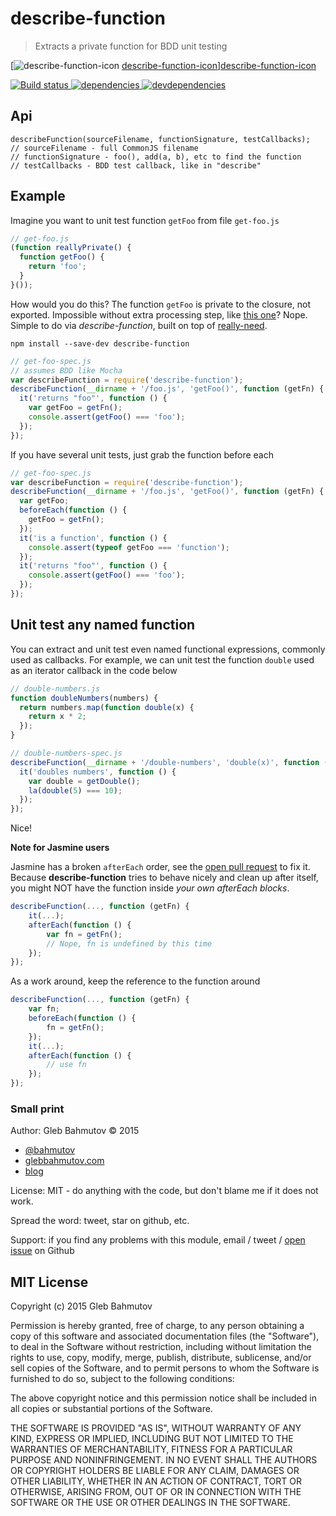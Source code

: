 # describe-function

> Extracts a private function for BDD unit testing

[![describe-function-icon] [describe-function-icon]][describe-function-icon]

[![Build status][describe-function-ci-image] ][describe-function-ci-url]
[![dependencies][describe-function-dependencies-image] ][describe-function-dependencies-url]
[![devdependencies][describe-function-devdependencies-image] ][describe-function-devdependencies-url]

## Api

    describeFunction(sourceFilename, functionSignature, testCallbacks);
    // sourceFilename - full CommonJS filename
    // functionSignature - foo(), add(a, b), etc to find the function
    // testCallbacks - BDD test callback, like in "describe"

## Example

Imagine you want to unit test function `getFoo` from file `get-foo.js`

```js
// get-foo.js
(function reallyPrivate() {
  function getFoo() {
    return 'foo';
  }
}());
```

How would you do this? The function `getFoo` is private to the closure, not exported. Impossible
without extra processing step, like [this one][1]? Nope. Simple to do via *describe-function*, built
on top of [really-need](https://github.com/bahmutov/really-need).

    npm install --save-dev describe-function

```js
// get-foo-spec.js
// assumes BDD like Mocha
var describeFunction = require('describe-function');
describeFunction(__dirname + '/foo.js', 'getFoo()', function (getFn) {
  it('returns "foo"', function () {
    var getFoo = getFn();
    console.assert(getFoo() === 'foo');
  });
});
```

If you have several unit tests, just grab the function before each

```js
// get-foo-spec.js
var describeFunction = require('describe-function');
describeFunction(__dirname + '/foo.js', 'getFoo()', function (getFn) {
  var getFoo;
  beforeEach(function () {
    getFoo = getFn();
  });
  it('is a function', function () {
    console.assert(typeof getFoo === 'function');
  });
  it('returns "foo"', function () {
    console.assert(getFoo() === 'foo');
  });
});
```

## Unit test any named function

You can extract and unit test even named functional expressions, commonly used as callbacks.
For example, we can unit test the function `double` used as an iterator callback in the code below

```js
// double-numbers.js
function doubleNumbers(numbers) {
  return numbers.map(function double(x) {
    return x * 2;
  });
}
```

```js
// double-numbers-spec.js
describeFunction(__dirname + '/double-numbers', 'double(x)', function (getDouble) {
  it('doubles numbers', function () {
    var double = getDouble();
    la(double(5) === 10);
  });
});
```

Nice!

**Note for Jasmine users**

Jasmine has a broken `afterEach` order, see the [open pull request][2] to fix it. 
Because **describe-function** tries to behave nicely and clean up after itself, you might NOT
have the function inside *your own afterEach blocks*.

```js
describeFunction(..., function (getFn) {
    it(...);
    afterEach(function () {
        var fn = getFn(); 
        // Nope, fn is undefined by this time
    });
});
```

As a work around, keep the reference to the function around

```js
describeFunction(..., function (getFn) {
    var fn;
    beforeEach(function () {
        fn = getFn();
    });
    it(...);
    afterEach(function () {
        // use fn
    });
});
```

[1]: http://philipwalton.com/articles/how-to-unit-test-private-functions-in-javascript/
[2]: https://github.com/jasmine/jasmine/pull/908

### Small print

Author: Gleb Bahmutov &copy; 2015

* [@bahmutov](https://twitter.com/bahmutov)
* [glebbahmutov.com](http://glebbahmutov.com)
* [blog](http://glebbahmutov.com/blog/)

License: MIT - do anything with the code, but don't blame me if it does not work.

Spread the word: tweet, star on github, etc.

Support: if you find any problems with this module, email / tweet /
[open issue](https://github.com/bahmutov/describe-function/issues) on Github

## MIT License

Copyright (c) 2015 Gleb Bahmutov

Permission is hereby granted, free of charge, to any person
obtaining a copy of this software and associated documentation
files (the "Software"), to deal in the Software without
restriction, including without limitation the rights to use,
copy, modify, merge, publish, distribute, sublicense, and/or sell
copies of the Software, and to permit persons to whom the
Software is furnished to do so, subject to the following
conditions:

The above copyright notice and this permission notice shall be
included in all copies or substantial portions of the Software.

THE SOFTWARE IS PROVIDED "AS IS", WITHOUT WARRANTY OF ANY KIND,
EXPRESS OR IMPLIED, INCLUDING BUT NOT LIMITED TO THE WARRANTIES
OF MERCHANTABILITY, FITNESS FOR A PARTICULAR PURPOSE AND
NONINFRINGEMENT. IN NO EVENT SHALL THE AUTHORS OR COPYRIGHT
HOLDERS BE LIABLE FOR ANY CLAIM, DAMAGES OR OTHER LIABILITY,
WHETHER IN AN ACTION OF CONTRACT, TORT OR OTHERWISE, ARISING
FROM, OUT OF OR IN CONNECTION WITH THE SOFTWARE OR THE USE OR
OTHER DEALINGS IN THE SOFTWARE.

[describe-function-icon]: https://nodei.co/npm/describe-function.png?downloads=true
[describe-function-url]: https://npmjs.org/package/describe-function
[describe-function-ci-image]: https://travis-ci.org/bahmutov/describe-function.svg?branch=master
[describe-function-ci-url]: https://travis-ci.org/bahmutov/describe-function
[describe-function-dependencies-image]: https://david-dm.org/bahmutov/describe-function.svg
[describe-function-dependencies-url]: https://david-dm.org/bahmutov/describe-function
[describe-function-devdependencies-image]: https://david-dm.org/bahmutov/describe-function/dev-status.svg
[describe-function-devdependencies-url]: https://david-dm.org/bahmutov/describe-function#info=devDependencies

